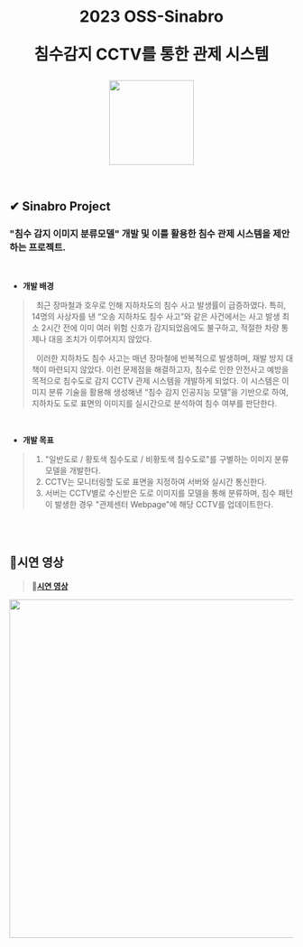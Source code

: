 <div align="center">
  <h1>2023 OSS-Sinabro
  
  침수감지 CCTV를 통한 관제 시스템</h1>
<p align="center">
  <img src="https://user-images.githubusercontent.com/90829718/264743490-9a2c7c07-c8cd-44f4-9da0-483afa96dc60.jpg" width="150" />
</p>
</div>
<br />

## ✔ Sinabro Project
### "침수 감지 이미지 분류모델" 개발 및 이를 활용한 침수 관제 시스템을 제안하는 프로젝트.

<br />

- **개발 배경**

 
>&nbsp;&nbsp;최근 장마철과 호우로 인해 지하차도의 침수 사고 발생률이 급증하였다. 특히, 14명의 사상자를 낸 “오송 지하차도 침수 사고”와 같은 사건에서는 사고 발생 최소 2시간 전에 이미 여러 위험 신호가 감지되었음에도 불구하고, 적절한 차량 통제나 대응 조치가 이루어지지 않았다.
>
>&nbsp;&nbsp;이러한 지하차도 침수 사고는 매년 장마철에 반복적으로 발생하며, 재발 방지 대책이 마련되지 않았다. 이런 문제점을 해결하고자, 침수로 인한 안전사고 예방을 목적으로 침수도로 감지 CCTV 관제 시스템을 개발하게 되었다. 이 시스템은 이미지 분류 기술을 활용해 생성해낸 “침수 감지 인공지능 모델”을 기반으로 하여, 지하차도 도로 표면의 이미지를 실시간으로 분석하여 침수 여부를 판단한다.

<br />

- **개발 목표**

  
>1. "일반도로 / 황토색 침수도로 / 비황토색 침수도로"를 구별하는 이미지 분류모델을 개발한다.
>2. CCTV는 모니터링할 도로 표면을 지정하여 서버와 실시간 통신한다.
>3. 서버는 CCTV별로 수신받은 도로 이미지를 모델을 통해 분류하며, 침수 패턴이 발생한 경우 "관제센터 Webpage"에 해당 CCTV를 업데이트한다.

<br />
<br />

## 🎥시연 영상

> 🔗[**시연 영상**](https://youtu.be/-8Rl-fm9SdU?si=JQ4lKL_gWCzm6yM6)

<img src="https://github.com/OSS-Sinabro/Sinabro_Readme/assets/90829718/c7bb1473-7708-4b18-9645-afa46e4c56e4" width="600" />

